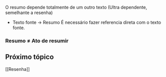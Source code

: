 O resumo depende totalmente de um outro texto (Ultra dependente, semelhante a resenha)
- Texto fonte $\to$ Resumo
É necessário fazer referencia direta com o texto fonte.
### Resumo $\neq$ Ato de resumir

## Próximo tópico
[[Resenha]] 